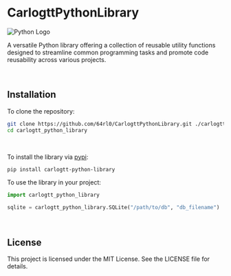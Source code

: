 # CarlogttPythonLibrary

![Python Logo](https://www.python.org/static/community_logos/python-logo.png "Python Logo")

A versatile Python library offering a collection of reusable utility functions designed to streamline common programming tasks and promote code reusability across various projects.

<br>

## Installation

To clone the repository:

```bash
git clone https://github.com/64rl0/CarlogttPythonLibrary.git ./carlogtt_python_library
cd carlogtt_python_library
```

<br>

To install the library via [pypi](https://pypi.org/project/carlogtt-python-library/):
```bash
pip install carlogtt-python-library
```

To use the library in your project:
```py
import carlogtt_python_library

sqlite = carlogtt_python_library.SQLite("/path/to/db", "db_filename")
```

<br>

## License

This project is licensed under the MIT License. See the LICENSE file for details.
